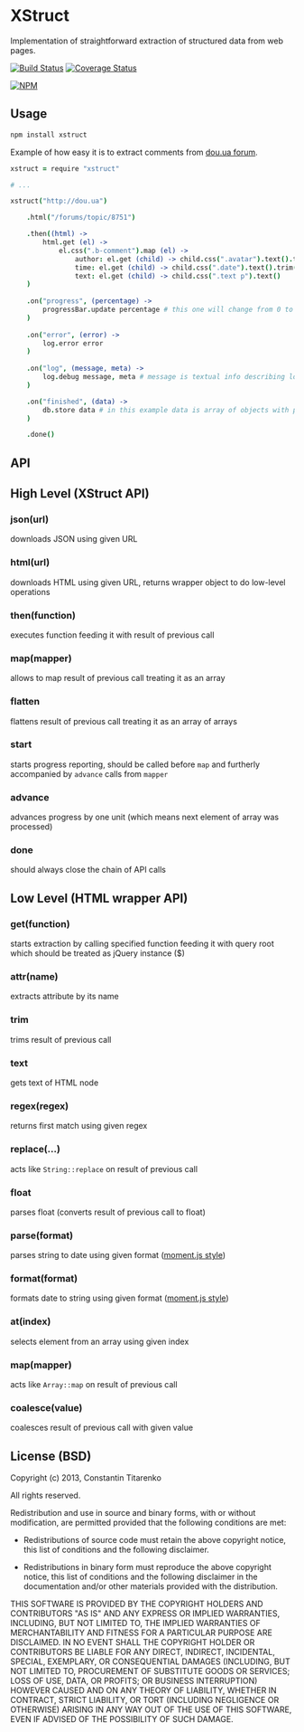 XStruct
=======

Implementation of straightforward extraction of structured data from web pages.

[![Build Status](https://secure.travis-ci.org/titarenko/node-xstruct.png?branch=master)](https://travis-ci.org/titarenko/node-xstruct) [![Coverage Status](https://coveralls.io/repos/titarenko/node-xstruct/badge.png)](https://coveralls.io/r/titarenko/node-xstruct)

[![NPM](https://nodei.co/npm/xstruct.png?downloads=true&stars=true)](https://nodei.co/npm/xstruct/)

Usage
-----

```bash
npm install xstruct
```

Example of how easy it is to extract comments from [dou.ua forum](http://dou.ua/forum).

```coffee
xstruct = require "xstruct"

# ...

xstruct("http://dou.ua")

	.html("/forums/topic/8751")

	.then((html) -> 
		html.get (el) -> 
			el.css(".b-comment").map (el) ->
				author: el.get (child) -> child.css(".avatar").text().trim()
				time: el.get (child) -> child.css(".date").text().trim()
				text: el.get (child) -> child.css(".text p").text()
	)
	
	.on("progress", (percentage) -> 
		progressBar.update percentage # this one will change from 0 to 100
	)
	
	.on("error", (error) ->
		log.error error
	)
	
	.on("log", (message, meta) ->
		log.debug message, meta # message is textual info describing log event, meta is object with context data
	)

	.on("finished", (data) ->
		db.store data # in this example data is array of objects with properties: author, time, text
	)

	.done()
```

API
---

## High Level (XStruct API)

### json(url)

downloads JSON using given URL

### html(url)

downloads HTML using given URL, returns wrapper object to do low-level operations

### then(function)

executes function feeding it with result of previous call

### map(mapper)

allows to map result of previous call treating it as an array

### flatten

flattens result of previous call treating it as an array of arrays

### start

starts progress reporting, should be called before `map` and furtherly accompanied by `advance` calls from `mapper`

### advance

advances progress by one unit (which means next element of array was processed)

### done

should always close the chain of API calls

## Low Level (HTML wrapper API)

### get(function)

starts extraction by calling specified function feeding it with query root which should be treated as jQuery instance ($)

### attr(name)

extracts attribute by its name

### trim

trims result of previous call

### text

gets text of HTML node

### regex(regex)

returns first match using given regex

### replace(...)

acts like `String::replace` on result of previous call

### float

parses float (converts result of previous call to float)

### parse(format)

parses string to date using given format ([moment.js style](http://momentjs.com/docs/#/parsing/string-format/))

### format(format)

formats date to string using given format ([moment.js style](http://momentjs.com/docs/#/parsing/string-format/))

### at(index)

selects element from an array using given index

### map(mapper)

acts like `Array::map` on result of previous call

### coalesce(value)

coalesces result of previous call with given value

License (BSD)
-------------

Copyright (c) 2013, Constantin Titarenko

All rights reserved.

Redistribution and use in source and binary forms, with or without modification, are permitted provided that the following conditions are met:

* Redistributions of source code must retain the above copyright notice, this list of conditions and the following disclaimer.

* Redistributions in binary form must reproduce the above copyright notice, this list of conditions and the following disclaimer in the documentation and/or other materials provided with the distribution.

THIS SOFTWARE IS PROVIDED BY THE COPYRIGHT HOLDERS AND CONTRIBUTORS "AS IS" AND ANY EXPRESS OR IMPLIED WARRANTIES, INCLUDING, BUT NOT LIMITED TO, THE IMPLIED WARRANTIES OF MERCHANTABILITY AND FITNESS FOR A PARTICULAR PURPOSE ARE DISCLAIMED. IN NO EVENT SHALL THE COPYRIGHT HOLDER OR CONTRIBUTORS BE LIABLE FOR ANY DIRECT, INDIRECT, INCIDENTAL, SPECIAL, EXEMPLARY, OR CONSEQUENTIAL DAMAGES (INCLUDING, BUT NOT LIMITED TO, PROCUREMENT OF SUBSTITUTE GOODS OR SERVICES; LOSS OF USE, DATA, OR PROFITS; OR BUSINESS INTERRUPTION) HOWEVER CAUSED AND ON ANY THEORY OF LIABILITY, WHETHER IN CONTRACT, STRICT LIABILITY, OR TORT (INCLUDING NEGLIGENCE OR OTHERWISE) ARISING IN ANY WAY OUT OF THE USE OF THIS SOFTWARE, EVEN IF ADVISED OF THE POSSIBILITY OF SUCH DAMAGE.
